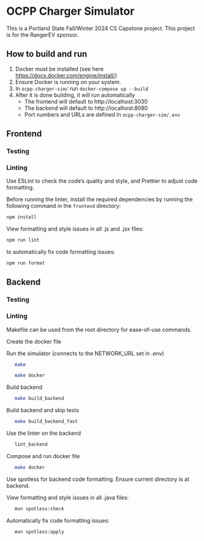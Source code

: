 # OCPP Charger Simulator

This is a Portland State Fall/Winter 2024 CS Capstone project.
This project is for the RangerEV sponsor.

## How to build and run

1. Docker must be installed (see here https://docs.docker.com/engine/install/)
2. Ensure Docker is running on your system.
3. In `ocpp-charger-sim/` run `docker-compose up --build`
4. After it is done building, it will run automatically
   - The frontend will default to http://localhost:3030
   - The backend will default to http://localhost:8080
   - Port numbers and URLs are defined in `ocpp-charger-sim/.env`

## Frontend

### Testing

### Linting

Use ESLint to check the code’s quality and style, and Prettier to adjust code formatting.

Before running the linter, install the required dependencies by running the following command in the `frontend` directory:

```bash
npm install
```

View formatting and style issues in all .js and .jsx files:

```bash
npm run lint
```

to automatically fix code formatting issues:

```bash
npm run format
```

## Backend

### Testing

### Linting

Makefile can be used from the root directory for ease-of-use commands.

Create the docker file

Run the simulator (connects to the NETWORK_URL set in .env)

```bash
   make
```

```bash
   make docker
```

Build backend

```bash
   make build_backend
```

Build backend and skip tests

```bash
   make build_backend_fast
```

Use the linter on the backend

```bash
   lint_backend
```

Compose and run docker file

```bash
   make docker
```

Use spotless for backend code formatting. Ensure current directory is at backend.

View formatting and style issues in all .java files:

```bash
   mvn spotless:check
```

Automatically fix code formatting issues:

```bash
   mvn spotless:apply
```
